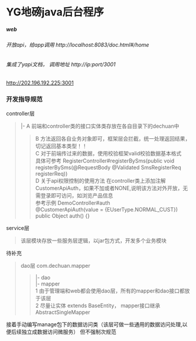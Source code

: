 # YG地磅java后台程序

##### web
###### 开放api，给app调用 http://localhost:8083/doc.html#/home
###### 集成了yapi文档， 调用地址 http://ip:port/3001
http://202.196.192.225:3001

### 开发指导规范

controller层  
>|- A 前端和controller类的接口实体类存放在各自目录下的dechuan中  
   > >B 方法返回各自业务对象即可，框架层会拦截，统一处理返回结果，切记返回基本类型！！  
      C 对于前端传过来的数据，使用校验框架valid校验数据基本格式  
   具体可参考 RegisterController#registerBySms(public void registerBySms(@RequestBody @Validated SmsRegisterReq registerReq))  
   D 关于api权限控制的使用方法
   在controller类上添加注解CustomerApiAuth，如果不加或者NONE,说明该方法对外开放，无需登录即可访问，如浏览产品信息  
   参考示例 DemoController#auth  
   @CustomerApiAuth(value = {EUserType.NORMAL_CUST})
   public Object auth() {}

 service层  
 
   >该层模块存放一些服务层逻辑，以jar包方式，开发多个业务模块

待补充  
>dao层 com.dechuan.mapper  
>>|- dao  
|- mapper  
1 由于管理端和web都会使用dao层，所有的mapper和dao接口都放于该层  
2 尽量让实体 extends BaseEntity， mapper接口继承AbstractSingleMapper  

接着手动编写manage包下的数据访问类（该层可做一些通用的数据访问处理,以便后续独立成数据访问微服务）
但不强制次规范